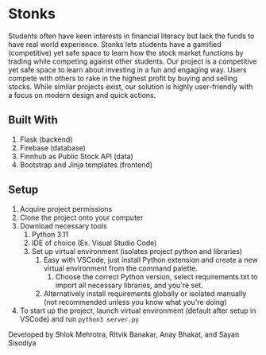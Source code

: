 # Stonks
Students often have keen interests in financial literacy but lack the funds to have real world experience. Stonks lets students have a gamified (competitive) yet safe space to learn how the stock market functions by trading while competing against other students. 
Our project is a competitive yet safe space to learn about investing in a fun and engaging way.
Users compete with others to rake in the highest profit by buying and selling stocks.
While similar projects exist, our solution is highly user-friendly with a focus on modern design and quick actions.

## Built With
1. Flask (backend)
2. Firebase (database)
3. Finnhub as Public Stock API (data)
4. Bootstrap and Jinja templates (frontend)


## Setup
1. Acquire project permissions
2. Clone the project onto your computer
3. Download necessary tools
    1. Python 3.11
    2. IDE of choice (Ex. Visual Studio Code)
    3. Set up virtual environment (isolates project python and libraries)
        1. Easy with VSCode, just install Python extension and create a new virtual environment from the command palette.
            1. Choose the correct Python version, select requirements.txt to import all necessary libraries, and you're set.
        2. Alternatively install requirements globally or isolated manually (not recommended unless you know what you're doing)
4. To start up the project, launch virtual environment (default after setup in VSCode) and run ```python3 server.py ```

Developed by Shlok Mehrotra, Ritvik Banakar, Anay Bhakat, and Sayan Sisodiya
